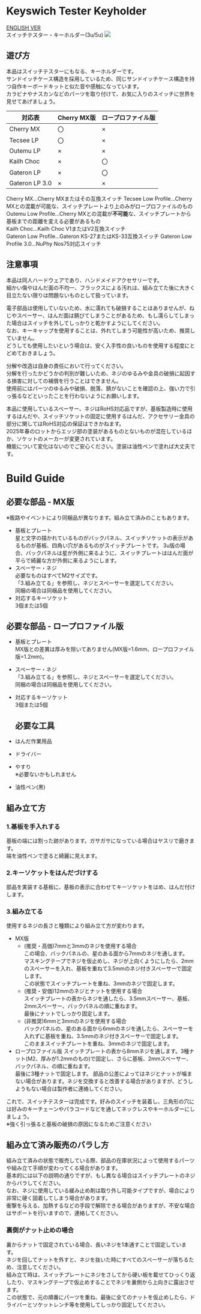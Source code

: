 # Keyswich Tester Keyholder
[ENGLISH VER](README-EN.md)  
スイッチテスター・キーホルダー(3u/5u)
![](images/5utester.jpg)

## 遊び方
本品はスイッチテスターにもなる、キーホルダーです。  
サンドイッチケース構造を採用しているため、同じサンドイッチケース構造を持つ自作キーボードキットと似た音や感触になっています。  
カラビナやナスカンなどのパーツを取り付けて、お気に入りのスイッチに世界を見せてあげましょう。  

| 対応表 | Cherry MX版 | ロープロファイル版 |
| ----- | ----- | ----- |
| Cherry MX | 〇 | × |
| Tecsee LP | 〇 | × |
| Outemu LP | × | × |
| Kailh Choc | × | 〇 |
| Gateron LP | × | 〇 |
| Gateron LP 3.0 | × | × |

Cherry MX…Cherry MXまたはその互換スイッチ
Tecsee Low Profile…Cherry MXとの混載が可能な、スイッチプレートより上のみがロープロファイルのもの  
Outemu Low Profile…Cherry MXとの混載が**不可能**な、スイッチプレートから基板までの距離を変える必要があるもの  
Kailh Choc…Kailh Choc V1またはV2互換スイッチ  
Gateron Low Profile…Gateron KS-27またはKS-33互換スイッチ
Gateron Low Profile 3.0…NuPhy Nos75対応スイッチ


## 注意事項
本品は同人ハードウェアであり、ハンドメイドアクセサリーです。  
細かい傷やはんだ面の不均一、フラックスによる汚れは、組み立てた後に大きく目立たない限りは問題ないものとして扱っています。  
  
電子部品は使用していないため、水に濡れても破損することはありませんが、ねじやスペーサー、はんだ面は錆びてしまうことがあるため、もし濡らしてしまった場合はスイッチを外してしっかりと乾かすようにしてください。  
なお、キーキャップを使用することは、外れてしまう可能性が高いため、推奨していません。  
どうしても使用したいという場合は、安く入手性の良いものを使用する程度にとどめておきましょう。
  
分解や改造は自身の責任において行ってください。  
分解を行ったかどうかの判別が難しいため、ネジのゆるみや金具の破損に起因する損害に対しての補償を行うことはできません。  
使用前にはパーツのゆるみや破損、脱落、錆がないことを確認の上、強い力で引っ張るなどといったことを行わないようにお願いします。  
  
本品に使用しているスペーサー、ネジはRoHS対応品ですが、基板製造時に使用するはんだや、スイッチソケットの固定に使用するはんだ、アクセサリー金具の部分に関してはRoHS対応の保証はできかねます。  
2025年春のロットからエッジ部の塗装があるものとないものが混在しているほか、ソケットのメーカーが変更されています。  
機能について変化はないのでご安心ください。塗装は油性ペンで塗れば大丈夫です。

# Build Guide
## 必要な部品 - MX版
※販路やイベントにより同梱品が異なります。組み立て済みのこともあります。
- 基板とプレート  
  星と文字の描かれているものがバックパネル、スイッチソケットの表示があるものが基板、四角い穴があるものがスイッチプレートです。
  3u版の場合、バックパネルは星が外側に来るように、スイッチプレートははんだ面が平らで綺麗な方が外側に来るようにします。
- スペーサー・ネジ  
  必要なものはすべてM2サイズです。  
  「3.組み立てる」を参照し、ネジとスペーサーを選定してください。  
  同梱の場合は同梱品を使用してください。
- 対応するキーソケット  
  3個または5個
## 必要な部品 - ロープロファイル版
- 基板とプレート  
  MX版との差異は厚みを除いてありません(MX版=1.6mm、ロープロファイル版=1.2mm)。
- スペーサー・ネジ  
  「3.組み立てる」を参照し、ネジとスペーサーを選定してください。  
  同梱の場合は同梱品を使用してください。
- 対応するキーソケット  
  3個または5個

  ## 必要な工具
- はんだ作業用品
- ドライバー
- やすり  
  ※必要ないかもしれません
- 油性ペン(黒)

## 組み立て方
### 1.基板を手入れする
  基板の端には割った跡があります。ガサガサになっている場合はヤスリで磨きます。  
  端を油性ペンで塗ると綺麗に見えます。
### 2.キーソケットをはんだづけする
  部品を実装する基板に、基板の表示に合わせてキーソケットをはめ、はんだ付けします。
### 3.組み立てる
  使用するネジの長さと種類により組み立て方が変わります。
 - MX版
    - (推奨・高価)7mmと3mmのネジを使用する場合  
    この場合、バックパネルの、星のある面から7mmのネジを通します。  
    マスキングテープでネジを仮止めし、ネジが上向くようにしたら、2mmのスペーサーを入れ、基板を重ねて3.5mmのネジ付きスペーサーで固定します。  
    この状態でスイッチプレートを重ね、3mmのネジで固定します。  
    - (推奨・安価)12mmのネジとナットを使用する場合  
    スイッチプレートの表からネジを通したら、3.5mmスペーサー、基板、2mmスペーサー、バックパネルの順に重ねます。  
    最後にナットでしっかり固定します。
    - (非推奨)6mmと3mmのネジを使用する場合  
    バックパネルの、星のある面から6mmのネジを通したら、スペーサーを入れずに基板を重ね、3.5mmのネジ付きスペーサーで固定します。  
    このままスイッチプレートを重ね、3mmのネジで固定します。
  - ロープロファイル版
    スイッチプレートの表から8mmネジを通します。3種ナット(M2、厚みが1.2mmのもの)で固定し、さらに基板、2mmスペーサー、バックパネル、の順に重ねます。  
    最後に3種ナットで固定します。
    部品の公差によってはネジとナットが噛まない場合があります。ネジを交換すると改善する場合がありますが、どうしようもない場合は製作者に連絡してください。
  
  これで、スイッチテスターは完成です。好みのスイッチを装着し、三角形の穴には好みのキーチェーンやパラコードなどを通してネックレスやキーホルダーにしましょう。  
  ※強く引っ張ると基板の破損の原因になるためご注意ください  

## 組み立て済み販売のバラし方
組み立て済みの状態で販売している際、部品の在庫状況によって使用するパーツや組み立て手順が変わってくる場合があります。  
基本的には以下の説明の通りですが、もし異なる場合はスイッチプレートのネジからバラしてください。  
なお、ネジに使用している緩み止め剤は取り外し可能タイプですが、場合により非常に硬く固着してしまう場合があります。  
衝撃を与える、加熱するなどの手段で解除できる場合がありますが、不安な場合はサポートを行いますので、連絡してください。  

### 裏側がナット止めの場合
裏からナットで固定されている場合、長いネジを1本通すことで固定しています。  
ネジを回してナットを外すと、ネジを抜いた時にすべてのスペーサーが落ちるため、注意してください。  
組み立て時は、スイッチプレートにネジをさしてから硬い板を載せてひっくり返したり、マスキングテープで仮止めすることでネジを裏側から上向きに露出させます。  
この状態で、元の順番にパーツを重ね、最後に全てのナットを仮止めしたら、ドライバーとソケットレンチ等を使用してしっかり固定してください。

